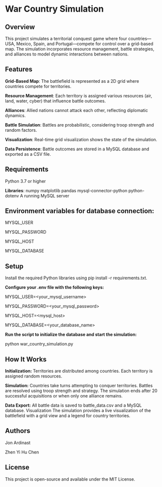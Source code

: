 # War Country Simulation
## Overview
This project simulates a territorial conquest game where four countries—USA, Mexico, Spain, and Portugal—compete for control over a grid-based map. The simulation incorporates resource management, battle strategies, and alliances to model dynamic interactions between nations.

## Features
**Grid-Based Map**: The battlefield is represented as a 2D grid where countries compete for territories.

**Resource Management**: Each territory is assigned various resources (air, land, water, cyber) that influence battle outcomes.

**Alliances**: Allied nations cannot attack each other, reflecting diplomatic dynamics.

**Battle Simulation**: Battles are probabilistic, considering troop strength and random factors.

**Visualization**: Real-time grid visualization shows the state of the simulation.

**Data Persistence**: Battle outcomes are stored in a MySQL database and exported as a CSV file.

## Requirements
Python 3.7 or higher

**Libraries**:
numpy
matplotlib
pandas
mysql-connector-python
python-dotenv
A running MySQL server

## Environment variables for database connection:
MYSQL_USER

MYSQL_PASSWORD

MYSQL_HOST

MYSQL_DATABASE

## Setup
Install the required Python libraries using pip install -r requirements.txt.

**Configure your .env file with the following keys:**

MYSQL_USER=<your_mysql_username>

MYSQL_PASSWORD=<your_mysql_password>

MYSQL_HOST=<mysql_host>

MYSQL_DATABASE=<your_database_name>

**Run the script to initialize the database and start the simulation:** 

python war_country_simulation.py

## How It Works
**Initialization:**
Territories are distributed among countries.
Each territory is assigned random resources.

**Simulation:**
Countries take turns attempting to conquer territories.
Battles are resolved using troop strength and strategy.
The simulation ends after 20 successful acquisitions or when only one alliance remains.

**Data Export:**
All battle data is saved to battle_data.csv and a MySQL database.
Visualization
The simulation provides a live visualization of the battlefield with a grid view and a legend for country territories.

## Authors
Jon Ardinast

Zhen Yi Hu Chen
## License
This project is open-source and available under the MIT License.
